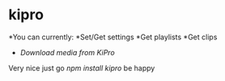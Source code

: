 # kipro

*You can currently:
*Set/Get settings
*Get playlists
*Get clips
* *Download media from KiPro*

Very nice
just go
*npm install kipro*
be happy
